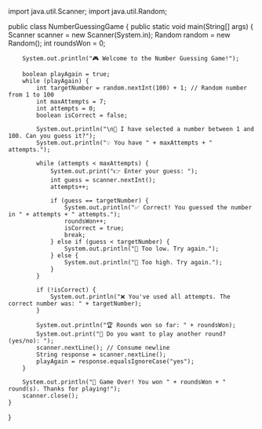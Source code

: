 import java.util.Scanner;
import java.util.Random;

public class NumberGuessingGame {
    public static void main(String[] args) {
        Scanner scanner = new Scanner(System.in);
        Random random = new Random();
        int roundsWon = 0;

        System.out.println("🎮 Welcome to the Number Guessing Game!");

        boolean playAgain = true;
        while (playAgain) {
            int targetNumber = random.nextInt(100) + 1; // Random number from 1 to 100
            int maxAttempts = 7;
            int attempts = 0;
            boolean isCorrect = false;

            System.out.println("\n🎯 I have selected a number between 1 and 100. Can you guess it?");
            System.out.println("💡 You have " + maxAttempts + " attempts.");

            while (attempts < maxAttempts) {
                System.out.print("👉 Enter your guess: ");
                int guess = scanner.nextInt();
                attempts++;

                if (guess == targetNumber) {
                    System.out.println("✅ Correct! You guessed the number in " + attempts + " attempts.");
                    roundsWon++;
                    isCorrect = true;
                    break;
                } else if (guess < targetNumber) {
                    System.out.println("🔼 Too low. Try again.");
                } else {
                    System.out.println("🔽 Too high. Try again.");
                }
            }

            if (!isCorrect) {
                System.out.println("❌ You've used all attempts. The correct number was: " + targetNumber);
            }

            System.out.println("🏆 Rounds won so far: " + roundsWon);
            System.out.print("🔁 Do you want to play another round? (yes/no): ");
            scanner.nextLine(); // Consume newline
            String response = scanner.nextLine();
            playAgain = response.equalsIgnoreCase("yes");
        }

        System.out.println("🎉 Game Over! You won " + roundsWon + " round(s). Thanks for playing!");
        scanner.close();
    }
}
